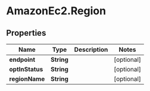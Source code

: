 # AmazonEc2.Region

## Properties

Name | Type | Description | Notes
------------ | ------------- | ------------- | -------------
**endpoint** | **String** |  | [optional] 
**optInStatus** | **String** |  | [optional] 
**regionName** | **String** |  | [optional] 


